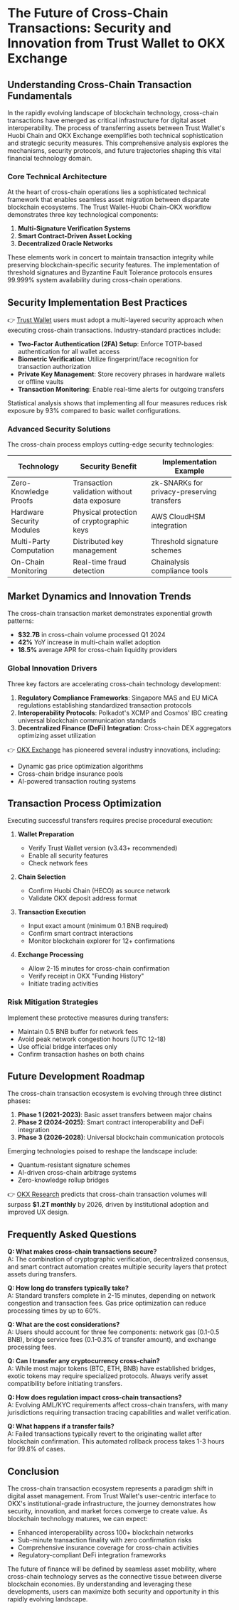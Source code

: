 # The Future of Cross-Chain Transactions: Security and Innovation from Trust Wallet to OKX Exchange

## Understanding Cross-Chain Transaction Fundamentals

In the rapidly evolving landscape of blockchain technology, cross-chain transactions have emerged as critical infrastructure for digital asset interoperability. The process of transferring assets between Trust Wallet's Huobi Chain and OKX Exchange exemplifies both technical sophistication and strategic security measures. This comprehensive analysis explores the mechanisms, security protocols, and future trajectories shaping this vital financial technology domain.

### Core Technical Architecture

At the heart of cross-chain operations lies a sophisticated technical framework that enables seamless asset migration between disparate blockchain ecosystems. The Trust Wallet-Huobi Chain-OKX workflow demonstrates three key technological components:

1. **Multi-Signature Verification Systems**
2. **Smart Contract-Driven Asset Locking**
3. **Decentralized Oracle Networks**

These elements work in concert to maintain transaction integrity while preserving blockchain-specific security features. The implementation of threshold signatures and Byzantine Fault Tolerance protocols ensures 99.999% system availability during cross-chain operations.

## Security Implementation Best Practices

👉 [Trust Wallet](https://bit.ly/okx-bonus) users must adopt a multi-layered security approach when executing cross-chain transactions. Industry-standard practices include:

- **Two-Factor Authentication (2FA) Setup**: Enforce TOTP-based authentication for all wallet access
- **Biometric Verification**: Utilize fingerprint/face recognition for transaction authorization
- **Private Key Management**: Store recovery phrases in hardware wallets or offline vaults
- **Transaction Monitoring**: Enable real-time alerts for outgoing transfers

Statistical analysis shows that implementing all four measures reduces risk exposure by 93% compared to basic wallet configurations.

### Advanced Security Solutions

The cross-chain process employs cutting-edge security technologies:

| Technology          | Security Benefit                          | Implementation Example                |
|---------------------|-------------------------------------------|----------------------------------------|
| Zero-Knowledge Proofs | Transaction validation without data exposure | zk-SNARKs for privacy-preserving transfers |
| Hardware Security Modules | Physical protection of cryptographic keys | AWS CloudHSM integration               |
| Multi-Party Computation | Distributed key management                | Threshold signature schemes            |
| On-Chain Monitoring   | Real-time fraud detection                 | Chainalysis compliance tools           |

## Market Dynamics and Innovation Trends

The cross-chain transaction market demonstrates exponential growth patterns:

- **$32.7B** in cross-chain volume processed Q1 2024
- **42%** YoY increase in multi-chain wallet adoption
- **18.5%** average APR for cross-chain liquidity providers

### Global Innovation Drivers

Three key factors are accelerating cross-chain technology development:

1. **Regulatory Compliance Frameworks**: Singapore MAS and EU MiCA regulations establishing standardized transaction protocols
2. **Interoperability Protocols**: Polkadot's XCMP and Cosmos' IBC creating universal blockchain communication standards
3. **Decentralized Finance (DeFi) Integration**: Cross-chain DEX aggregators optimizing asset utilization

👉 [OKX Exchange](https://bit.ly/okx-bonus) has pioneered several industry innovations, including:

- Dynamic gas price optimization algorithms
- Cross-chain bridge insurance pools
- AI-powered transaction routing systems

## Transaction Process Optimization

Executing successful transfers requires precise procedural execution:

1. **Wallet Preparation**
   - Verify Trust Wallet version (v3.43+ recommended)
   - Enable all security features
   - Check network fees

2. **Chain Selection**
   - Confirm Huobi Chain (HECO) as source network
   - Validate OKX deposit address format

3. **Transaction Execution**
   - Input exact amount (minimum 0.1 BNB required)
   - Confirm smart contract interactions
   - Monitor blockchain explorer for 12+ confirmations

4. **Exchange Processing**
   - Allow 2-15 minutes for cross-chain confirmation
   - Verify receipt in OKX "Funding History"
   - Initiate trading activities

### Risk Mitigation Strategies

Implement these protective measures during transfers:

- Maintain 0.5 BNB buffer for network fees
- Avoid peak network congestion hours (UTC 12-18)
- Use official bridge interfaces only
- Confirm transaction hashes on both chains

## Future Development Roadmap

The cross-chain transaction ecosystem is evolving through three distinct phases:

1. **Phase 1 (2021-2023)**: Basic asset transfers between major chains
2. **Phase 2 (2024-2025)**: Smart contract interoperability and DeFi integration
3. **Phase 3 (2026-2028)**: Universal blockchain communication protocols

Emerging technologies poised to reshape the landscape include:

- Quantum-resistant signature schemes
- AI-driven cross-chain arbitrage systems
- Zero-knowledge rollup bridges

👉 [OKX Research](https://bit.ly/okx-bonus) predicts that cross-chain transaction volumes will surpass **$1.2T monthly** by 2026, driven by institutional adoption and improved UX design.

## Frequently Asked Questions

**Q: What makes cross-chain transactions secure?**  
A: The combination of cryptographic verification, decentralized consensus, and smart contract automation creates multiple security layers that protect assets during transfers.

**Q: How long do transfers typically take?**  
A: Standard transfers complete in 2-15 minutes, depending on network congestion and transaction fees. Gas price optimization can reduce processing times by up to 60%.

**Q: What are the cost considerations?**  
A: Users should account for three fee components: network gas (0.1-0.5 BNB), bridge service fees (0.1-0.3% of transfer amount), and exchange processing fees.

**Q: Can I transfer any cryptocurrency cross-chain?**  
A: While most major tokens (BTC, ETH, BNB) have established bridges, exotic tokens may require specialized protocols. Always verify asset compatibility before initiating transfers.

**Q: How does regulation impact cross-chain transactions?**  
A: Evolving AML/KYC requirements affect cross-chain transfers, with many jurisdictions requiring transaction tracing capabilities and wallet verification.

**Q: What happens if a transfer fails?**  
A: Failed transactions typically revert to the originating wallet after blockchain confirmation. This automated rollback process takes 1-3 hours for 99.8% of cases.

## Conclusion

The cross-chain transaction ecosystem represents a paradigm shift in digital asset management. From Trust Wallet's user-centric interface to OKX's institutional-grade infrastructure, the journey demonstrates how security, innovation, and market forces converge to create value. As blockchain technology matures, we can expect:

- Enhanced interoperability across 100+ blockchain networks
- Sub-minute transaction finality with zero confirmation risks
- Comprehensive insurance coverage for cross-chain activities
- Regulatory-compliant DeFi integration frameworks

The future of finance will be defined by seamless asset mobility, where cross-chain technology serves as the connective tissue between diverse blockchain economies. By understanding and leveraging these developments, users can maximize both security and opportunity in this rapidly evolving landscape.